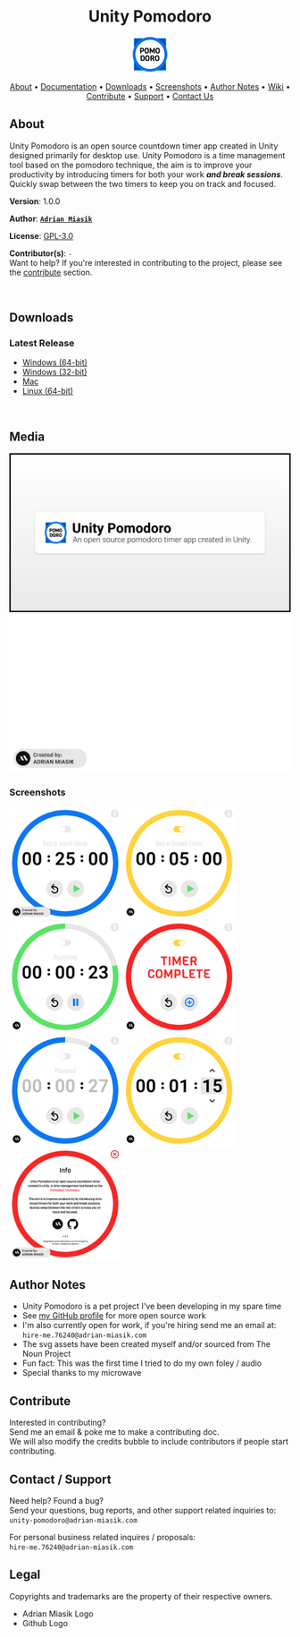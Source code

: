 <h1 align="center">Unity Pomodoro</h1>

<p align="center">
  <img src="icons/application-icon.png" width="64">
</p>

<p align="center">
  <a href="#about">About</a> &bull;
  <a href="https://github.com/adrian-miasik/unity-pomodoro/wiki/Components-Documentation">Documentation</a> &bull;
  <a href="#downloads">Downloads</a> &bull;
  <a href="#media">Screenshots</a> &bull;
  <a href="#author-notes">Author Notes</a> &bull;
  <a href="https://github.com/adrian-miasik/unity-pomodoro/wiki">Wiki</a> &bull;
  <a href="#contribute">Contribute</a> &bull;
  <a href="#contact--support">Support</a> &bull;
  <a href="#contact--support">Contact Us</a>
</p>

## About

Unity Pomodoro is an open source countdown timer app created in Unity designed primarily for desktop use. Unity Pomodoro is a time management tool based on the pomodoro technique, the aim is to improve your productivity by introducing timers for both your work ***and break sessions***. Quickly swap between the two timers to keep you on track and focused.

**Version**:  1.0.0

**Author**:  **[`Adrian Miasik`](https://AdrianMiasik.com)**

**License**: [GPL-3.0](LICENSE)

**Contributor(s)**: `-`  
Want to help? If you're interested in contributing to the project, please see the <a href="#contribute">contribute</a> section.

&nbsp;
## Downloads

### Latest Release
- [Windows (64-bit)](https://github.com/adrian-miasik/unity-pomodoro/releases/download/v1.0.0/unity-pomodoro-1.0.0-windows-desktop-64-bit.zip)
- [Windows (32-bit)](https://github.com/adrian-miasik/unity-pomodoro/releases/download/v1.0.0/unity-pomodoro-1.0.0-windows-desktop-32-bit.zip) 
- [Mac](https://github.com/adrian-miasik/unity-pomodoro/releases/download/v1.0.0/unity-pomodoro-1.0.0-mac-desktop-universal.zip)
- [Linux (64-bit)](https://github.com/adrian-miasik/unity-pomodoro/releases/download/v1.0.0/unity-pomodoro-1.0.0-linux-desktop-64-bit.zip)

&nbsp;
## Media
<img src="promotional/release-banner.png" width="720">
<img src="promotional/release-showcase.gif" width="720">

### Screenshots

<p>
<img src="promotional/screenshots/0.png" width="200">
<img src="promotional/screenshots/1.png" width="200">
<img src="promotional/screenshots/2.png" width="200">
<img src="promotional/screenshots/3.png" width="200">
<img src="promotional/screenshots/4.png" width="200">
<img src="promotional/screenshots/5.png" width="200">
<img src="promotional/screenshots/6.png" width="200">
</p>

## Author Notes
- Unity Pomodoro is a pet project I've been developing in my spare time
- See [my GitHub profile](https://github.com/adrian-miasik) for more open source work
- I'm also currently open for work, if you're hiring send me an email at: `hire-me.76240@adrian-miasik.com`
- The svg assets have been created myself and/or sourced from The Noun Project
- Fun fact: This was the first time I tried to do my own foley / audio
- Special thanks to my microwave

## Contribute
Interested in contributing?  
Send me an email & poke me to make a contributing doc.  
We will also modify the credits bubble to include contributors if people start contributing.

## Contact / Support
Need help?  Found a bug?  
Send your questions, bug reports, and other support related inquiries to:  
`unity-pomodoro@adrian-miasik.com`

For personal business related inquires / proposals:  
`hire-me.76240@adrian-miasik.com` 

## Legal
Copyrights and trademarks are the property of their respective owners.
- Adrian Miasik Logo
- Github Logo
